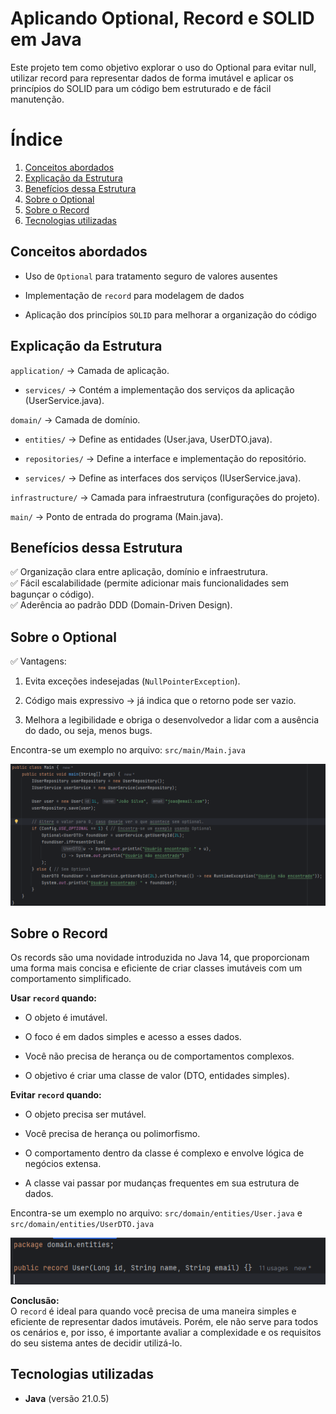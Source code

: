 # Aplicando Optional, Record e SOLID em Java
Este projeto tem como objetivo explorar o uso do Optional para evitar null, utilizar record para representar dados de forma imutável e aplicar os princípios do SOLID para um código bem estruturado e de fácil manutenção.

# Índice
1. [Conceitos abordados](#conceitos-abordados)
2. [Explicação da Estrutura](#explicação-da-estrutura)
3. [Benefícios dessa Estrutura](#benefícios-dessa-estrutura)
4. [Sobre o Optional](#sobre-o-optional)
5. [Sobre o Record](#sobre-o-record)
6. [Tecnologias utilizadas](#tecnologias-utilizadas)

## Conceitos abordados
- Uso de `Optional` para tratamento seguro de valores ausentes

- Implementação de `record` para modelagem de dados

- Aplicação dos princípios `SOLID` para melhorar a organização do código

## Explicação da Estrutura
`application/` → Camada de aplicação.

- `services/` → Contém a implementação dos serviços da aplicação (UserService.java).

`domain/` → Camada de domínio.

- `entities/` → Define as entidades (User.java, UserDTO.java).

- `repositories/` → Define a interface e implementação do repositório.

- `services/` → Define as interfaces dos serviços (IUserService.java).

`infrastructure/` → Camada para infraestrutura (configurações do projeto).

`main/` → Ponto de entrada do programa (Main.java).

## Benefícios dessa Estrutura
✅ Organização clara entre aplicação, domínio e infraestrutura.<br>
✅ Fácil escalabilidade (permite adicionar mais funcionalidades sem bagunçar o código).<br>
✅ Aderência ao padrão DDD (Domain-Driven Design).

## Sobre o Optional
✅ Vantagens:
1. Evita exceções indesejadas (`NullPointerException`).

2. Código mais expressivo → já indica que o retorno pode ser vazio.

3. Melhora a legibilidade e obriga o desenvolvedor a lidar com a ausência do dado, ou seja, menos bugs.

Encontra-se um exemplo no arquivo: `src/main/Main.java`

![Optional main](imgs/optional.png)

## Sobre o Record
Os records são uma novidade introduzida no Java 14, que proporcionam uma forma mais concisa e eficiente de criar classes imutáveis com um comportamento simplificado.
<br>

**Usar `record` quando:**
- O objeto é imutável.

- O foco é em dados simples e acesso a esses dados.

- Você não precisa de herança ou de comportamentos complexos.

- O objetivo é criar uma classe de valor (DTO, entidades simples).

**Evitar `record` quando:**
- O objeto precisa ser mutável.

- Você precisa de herança ou polimorfismo.

- O comportamento dentro da classe é complexo e envolve lógica de negócios extensa.

- A classe vai passar por mudanças frequentes em sua estrutura de dados.

Encontra-se um exemplo no arquivo: `src/domain/entities/User.java` e `src/domain/entities/UserDTO.java` 

![Optional main](imgs/record.png)

**Conclusão:** <br>
O `record` é ideal para quando você precisa de uma maneira simples e eficiente de representar dados imutáveis. Porém, ele não serve para todos os cenários e, por isso, é importante avaliar a complexidade e os requisitos do seu sistema antes de decidir utilizá-lo.

## Tecnologias utilizadas
- **Java** (versão 21.0.5)